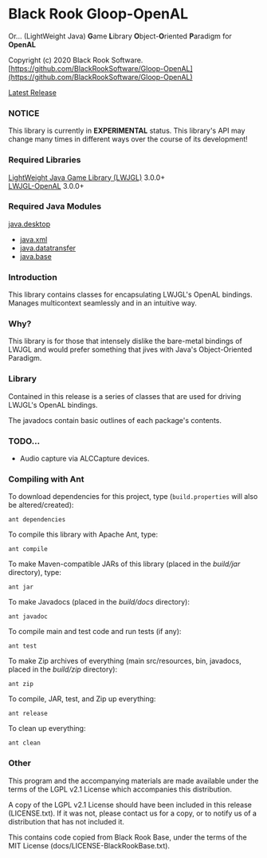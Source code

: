 # Black Rook Gloop-OpenAL
Or... (LightWeight Java) **G**ame **L**ibrary **O**bject-**O**riented **P**aradigm for **OpenAL**

Copyright (c) 2020 Black Rook Software.  
[https://github.com/BlackRookSoftware/Gloop-OpenAL](https://github.com/BlackRookSoftware/Gloop-OpenAL)

[Latest Release](https://github.com/BlackRookSoftware/Gloop-OpenAL/releases/latest)


### NOTICE

This library is currently in **EXPERIMENTAL** status. This library's API
may change many times in different ways over the course of its development!


### Required Libraries

[LightWeight Java Game Library (LWJGL)](https://www.lwjgl.org/download) 3.0.0+  
[LWJGL-OpenAL](https://www.lwjgl.org/download) 3.0.0+


### Required Java Modules

[java.desktop](https://docs.oracle.com/en/java/javase/11/docs/api/java.desktop/module-summary.html)  
* [java.xml](https://docs.oracle.com/en/java/javase/11/docs/api/java.xml/module-summary.html)  
* [java.datatransfer](https://docs.oracle.com/en/java/javase/11/docs/api/java.datatransfer/module-summary.html)  
* [java.base](https://docs.oracle.com/en/java/javase/11/docs/api/java.base/module-summary.html)  


### Introduction

This library contains classes for encapsulating LWJGL's OpenAL bindings. Manages multicontext seamlessly and in
an intuitive way.


### Why?

This library is for those that intensely dislike the bare-metal bindings of LWJGL and would prefer something
that jives with Java's Object-Oriented Paradigm.


### Library

Contained in this release is a series of classes that are used for driving LWJGL's OpenAL bindings.

The javadocs contain basic outlines of each package's contents.


### TODO...

* Audio capture via ALCCapture devices.


### Compiling with Ant

To download dependencies for this project, type (`build.properties` will also be altered/created):

	ant dependencies

To compile this library with Apache Ant, type:

	ant compile

To make Maven-compatible JARs of this library (placed in the *build/jar* directory), type:

	ant jar

To make Javadocs (placed in the *build/docs* directory):

	ant javadoc

To compile main and test code and run tests (if any):

	ant test

To make Zip archives of everything (main src/resources, bin, javadocs, placed in the *build/zip* directory):

	ant zip

To compile, JAR, test, and Zip up everything:

	ant release

To clean up everything:

	ant clean
	
### Other

This program and the accompanying materials are made available under the 
terms of the LGPL v2.1 License which accompanies this distribution.

A copy of the LGPL v2.1 License should have been included in this release (LICENSE.txt).
If it was not, please contact us for a copy, or to notify us of a distribution
that has not included it. 

This contains code copied from Black Rook Base, under the terms of the MIT License (docs/LICENSE-BlackRookBase.txt).

